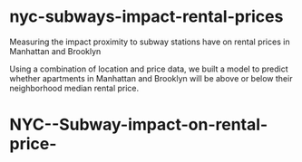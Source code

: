 # nyc-subways-impact-rental-prices
Measuring the impact proximity to subway stations have on rental prices in Manhattan and Brooklyn

Using a combination of location and price data, we built a model to predict whether apartments in Manhattan and Brooklyn will be above or below their neighborhood median rental price.
# NYC--Subway-impact-on-rental-price-
